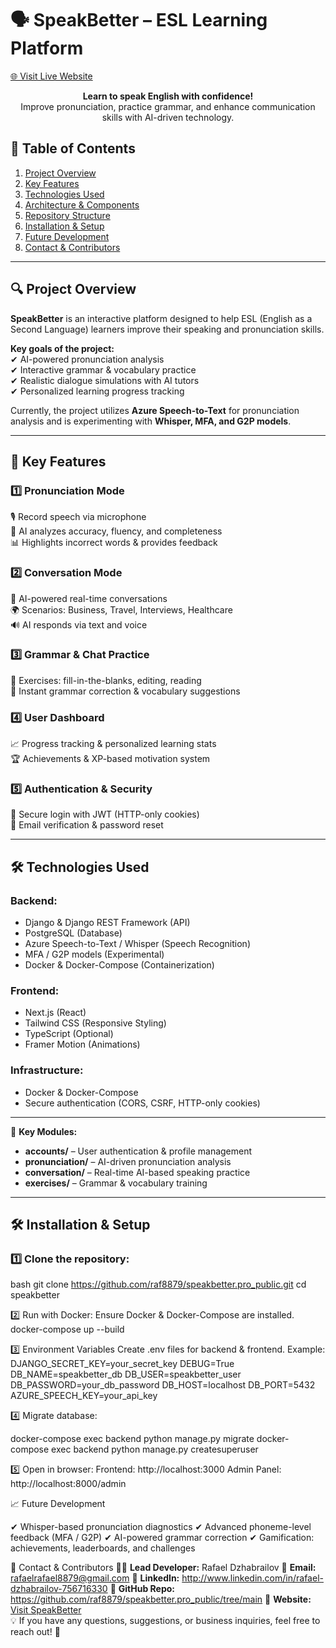 # 🗣 SpeakBetter – ESL Learning Platform  
[🌐 Visit Live Website](https://speakbetter.pro)  

<p align="center">
  <b>Learn to speak English with confidence!</b><br />
  Improve pronunciation, practice grammar, and enhance communication skills with AI-driven technology.<br/>
</p>

## 📌 Table of Contents
1. [Project Overview](#project-overview)  
2. [Key Features](#key-features)  
3. [Technologies Used](#technologies-used)  
4. [Architecture & Components](#architecture--components)  
5. [Repository Structure](#repository-structure)  
6. [Installation & Setup](#installation--setup)  
7. [Future Development](#future-development)  
8. [Contact & Contributors](#contact--contributors)  

---

## 🔍 **Project Overview**
**SpeakBetter** is an interactive platform designed to help ESL (English as a Second Language) learners improve their speaking and pronunciation skills.  

**Key goals of the project:**  
✔ AI-powered pronunciation analysis  
✔ Interactive grammar & vocabulary practice  
✔ Realistic dialogue simulations with AI tutors  
✔ Personalized learning progress tracking  

Currently, the project utilizes **Azure Speech-to-Text** for pronunciation analysis and is experimenting with **Whisper, MFA, and G2P models**.  

---

## 🚀 **Key Features**
### 1️⃣ **Pronunciation Mode**  
🎙 Record speech via microphone  
📝 AI analyzes accuracy, fluency, and completeness  
📊 Highlights incorrect words & provides feedback  

### 2️⃣ **Conversation Mode**  
💬 AI-powered real-time conversations  
🌍 Scenarios: Business, Travel, Interviews, Healthcare  
🔊 AI responds via text and voice  

### 3️⃣ **Grammar & Chat Practice**  
📄 Exercises: fill-in-the-blanks, editing, reading  
🔄 Instant grammar correction & vocabulary suggestions  

### 4️⃣ **User Dashboard**  
📈 Progress tracking & personalized learning stats  
🏆 Achievements & XP-based motivation system  

### 5️⃣ **Authentication & Security**  
🔑 Secure login with JWT (HTTP-only cookies)  
📧 Email verification & password reset  

---

## 🛠 **Technologies Used**
### **Backend:**
- Django & Django REST Framework (API)  
- PostgreSQL (Database)  
- Azure Speech-to-Text / Whisper (Speech Recognition)  
- MFA / G2P models (Experimental)  
- Docker & Docker-Compose (Containerization)  

### **Frontend:**
- Next.js (React)  
- Tailwind CSS (Responsive Styling)  
- TypeScript (Optional)  
- Framer Motion (Animations)  

### **Infrastructure:**
- Docker & Docker-Compose  
- Secure authentication (CORS, CSRF, HTTP-only cookies)  

---


📌 **Key Modules:**  
- **accounts/** – User authentication & profile management  
- **pronunciation/** – AI-driven pronunciation analysis  
- **conversation/** – Real-time AI-based speaking practice  
- **exercises/** – Grammar & vocabulary training  

---


## 🛠 **Installation & Setup**
### 1️⃣ Clone the repository:
bash
git clone https://github.com/raf8879/speakbetter.pro_public.git
cd speakbetter

2️⃣ Run with Docker:
Ensure Docker & Docker-Compose are installed.
docker-compose up --build


3️⃣ Environment Variables
Create .env files for backend & frontend. Example:
DJANGO_SECRET_KEY=your_secret_key
DEBUG=True
DB_NAME=speakbetter_db
DB_USER=speakbetter_user
DB_PASSWORD=your_db_password
DB_HOST=localhost
DB_PORT=5432
AZURE_SPEECH_KEY=your_api_key


4️⃣ Migrate database:

docker-compose exec backend python manage.py migrate
docker-compose exec backend python manage.py createsuperuser


5️⃣ Open in browser:
Frontend: http://localhost:3000
Admin Panel: http://localhost:8000/admin

📈 Future Development

✔ Whisper-based pronunciation diagnostics
✔ Advanced phoneme-level feedback (MFA / G2P)
✔ AI-powered grammar correction
✔ Gamification: achievements, leaderboards, and challenges

🔗 Contact & Contributors
👨‍💻 **Lead Developer:** Rafael Dzhabrailov
📩 **Email:** rafaelrafael8879@gmail.com
🔗 **LinkedIn:** http://www.linkedin.com/in/rafael-dzhabrailov-756716330
🔗 **GitHub Repo:** https://github.com/raf8879/speakbetter.pro_public/tree/main
🔗 **Website:** [Visit SpeakBetter](https://speakbetter.pro)   
💡 If you have any questions, suggestions, or business inquiries, feel free to reach out! 🚀